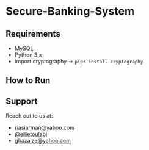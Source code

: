 # Secure-Banking-System

## Requirements
* [MySQL](https://www.mysql.com)
* Python 3.x
* import cryptography  -> ``pip3 install cryptography``

## How to Run

## Support
Reach out to us at:
* riasiarman@yahoo.com
* [@ellietoulabi](https://github.com/ellietoulabi)
* ghazalze@yahoo.com
